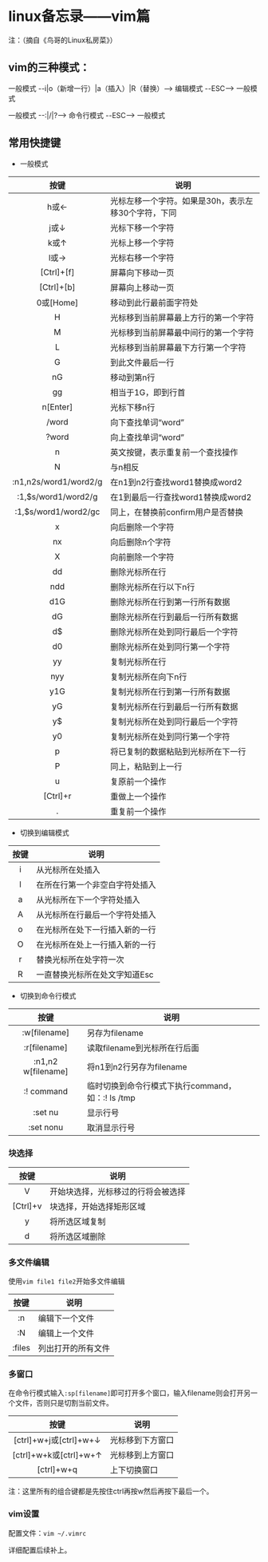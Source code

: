 # linux备忘录——vim篇

注：（摘自《鸟哥的Linux私房菜》）

## vim的三种模式：

一般模式 --i|o（新增一行）|a（插入）|R（替换）--> 编辑模式 --ESC--> 一般模式

一般模式 --:|/|?--> 命令行模式 --ESC--> 一般模式

## 常用快捷键

- 一般模式

| 按键  | 说明  |
|:-:|---|
| h或←  | 光标左移一个字符。如果是30h，表示左移30个字符，下同  |
| j或↓  | 光标下移一个字符  |
| k或↑  | 光标上移一个字符  |
| l或→  | 光标右移一个字符  |
| [Ctrl]+[f]  | 屏幕向下移动一页  |
| [Ctrl]+[b]  | 屏幕向上移动一页  |
| 0或[Home]  | 移动到此行最前面字符处  |
| H | 光标移到当前屏幕最上方行的第一个字符 |
| M | 光标移到当前屏幕最中间行的第一个字符 |
| L | 光标移到当前屏幕最下方行第一个字符 |
| G | 到此文件最后一行 |
| nG | 移动到第n行 |
| gg | 相当于1G，即到行首 |
| n[Enter] | 光标下移n行 |
| /word | 向下查找单词“word” |
| ?word | 向上查找单词“word” |
| n | 英文按键，表示重复前一个查找操作 |
| N | 与n相反 |
| :n1,n2s/word1/word2/g | 在n1到n2行查找word1替换成word2 |
| :1,$s/word1/word2/g | 在1到最后一行查找word1替换成word2 |
| :1,$s/word1/word2/gc | 同上，在替换前confirm用户是否替换 |
| x | 向后删除一个字符 |
| nx | 向后删除n个字符 |
| X | 向前删除一个字符 |
| dd | 删除光标所在行 |
| ndd | 删除光标所在行以下n行 |
| d1G | 删除光标所在行到第一行所有数据 |
| dG | 删除光标所在行到最后一行所有数据 |
| d$ | 删除光标所在处到同行最后一个字符 |
| d0 | 删除光标所在处到同行第一个字符 |
| yy | 复制光标所在行 |
| nyy | 复制光标所在向下n行 |
| y1G | 复制光标所在行到第一行所有数据 |
| yG | 复制光标所在行到最后一行所有数据 |
| y$ | 复制光标所在处到同行最后一个字符 |
| y0 | 复制光标所在处到同行第一个字符 |
| p | 将已复制的数据粘贴到光标所在下一行 |
| P | 同上，粘贴到上一行 |
| u | 复原前一个操作 |
| [Ctrl]+r | 重做上一个操作 |
| . | 重复前一个操作 |

- 切换到编辑模式

| 按键  | 说明  |
|:-:|---|
| i | 从光标所在处插入 |
| l | 在所在行第一个非空白字符处插入 |
| a | 从光标所在下一个字符处插入 |
| A | 从光标所在行最后一个字符处插入 |
| o | 在光标所在处下一行插入新的一行 |
| O | 在光标所在处上一行插入新的一行 |
| r | 替换光标所在处字符一次 |
| R | 一直替换光标所在处文字知道Esc |

- 切换到命令行模式

| 按键  | 说明  |
|:-:|---|
| :w[filename] | 另存为filename |
| :r[filename] | 读取filename到光标所在行后面 |
| :n1,n2 w[filename] | 将n1到n2行另存为filename |
| :! command | 临时切换到命令行模式下执行command，如：:! ls /tmp |
| :set nu | 显示行号 |
| :set nonu | 取消显示行号 |

### 块选择

| 按键  | 说明  |
|:-:|---|
| V | 开始块选择，光标移过的行将会被选择 |
| [Ctrl]+v | 块选择，开始选择矩形区域 |
| y | 将所选区域复制 |
| d | 将所选区域删除 |

### 多文件编辑

使用`vim file1 file2`开始多文件编辑

| 按键  | 说明  |
|:-:|---|
| :n | 编辑下一个文件 |
| :N | 编辑上一个文件 |
| :files | 列出打开的所有文件 |

### 多窗口

在命令行模式输入`:sp[filename]`即可打开多个窗口，输入filename则会打开另一个文件，否则只是切割当前文件。

| 按键  | 说明  |
|:-:|---|
| [ctrl]+w+j或[ctrl]+w+↓ | 光标移到下方窗口 |
| [ctrl]+w+k或[ctrl]+w+↑ | 光标移到上方窗口 |
| [ctrl]+w+q | 上下切换窗口 |

注：这里所有的组合键都是先按住ctrl再按w然后再按下最后一个。


### vim设置

配置文件：`vim ~/.vimrc`

详细配置后续补上。
